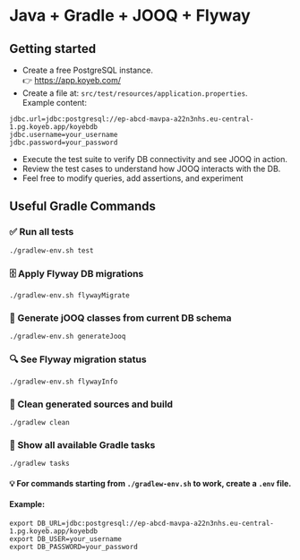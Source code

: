 # Java + Gradle + JOOQ + Flyway
## Getting started
- Create a free PostgreSQL instance. \
  👉 https://app.koyeb.com/
- Create a file at: `src/test/resources/application.properties`. \
  Example content:

```properties
jdbc.url=jdbc:postgresql://ep-abcd-mavpa-a22n3nhs.eu-central-1.pg.koyeb.app/koyebdb
jdbc.username=your_username
jdbc.password=your_password
```

- Execute the test suite to verify DB connectivity and see JOOQ in action.
- Review the test cases to understand how JOOQ interacts with the DB.
- Feel free to modify queries, add assertions, and experiment

## Useful Gradle Commands

### ✅ Run all tests
```
./gradlew-env.sh test
```

### 🗄 Apply Flyway DB migrations
```
./gradlew-env.sh flywayMigrate
```

### 🧬 Generate jOOQ classes from current DB schema
```
./gradlew-env.sh generateJooq  
```

### 🔍 See Flyway migration status
```
./gradlew-env.sh flywayInfo
```

### 🧹 Clean generated sources and build
```
./gradlew clean
```

### 📜 Show all available Gradle tasks
```
./gradlew tasks
```

#### 💡 For commands starting from `./gradlew-env.sh` to work, create a `.env` file.
#### Example:
```
export DB_URL=jdbc:postgresql://ep-abcd-mavpa-a22n3nhs.eu-central-1.pg.koyeb.app/koyebdb
export DB_USER=your_username
export DB_PASSWORD=your_password
```

